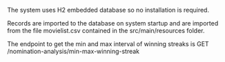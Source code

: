 The system uses H2 embedded database so no installation is required.

Records are imported to the database on system startup and are imported from the file movielist.csv contained in the src/main/resources folder.

The endpoint to get the min and max interval of winning streaks is GET /nomination-analysis/min-max-winning-streak
